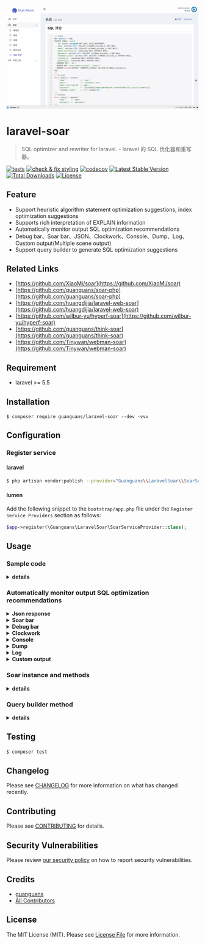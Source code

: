 ![](docs/soar-bar.gif)

# laravel-soar

> SQL optimizer and rewriter for laravel. - laravel 的 SQL 优化器和重写器。

[![tests](https://github.com/guanguans/laravel-soar/workflows/tests/badge.svg)](https://github.com/guanguans/laravel-soar/actions)
[![check & fix styling](https://github.com/guanguans/laravel-soar/workflows/check%20&%20fix%20styling/badge.svg)](https://github.com/guanguans/laravel-soar/actions)
[![codecov](https://codecov.io/gh/guanguans/laravel-soar/branch/master/graph/badge.svg?token=EWBG8GV4JD)](https://codecov.io/gh/guanguans/laravel-soar)
[![Latest Stable Version](https://poser.pugx.org/guanguans/laravel-soar/v)](//packagist.org/packages/guanguans/laravel-soar)
[![Total Downloads](https://poser.pugx.org/guanguans/laravel-soar/downloads)](//packagist.org/packages/guanguans/laravel-soar)
[![License](https://poser.pugx.org/guanguans/laravel-soar/license)](//packagist.org/packages/guanguans/laravel-soar)

## Feature

* Support heuristic algorithm statement optimization suggestions, index optimization suggestions
* Supports rich interpretation of EXPLAIN information
* Automatically monitor output SQL optimization recommendations
* Debug bar、Soar bar、JSON、Clockwork、Console、Dump、Log、Custom output(Multiple scene output)
* Support query builder to generate SQL optimization suggestions

## Related Links

* [https://github.com/XiaoMi/soar](https://github.com/XiaoMi/soar)
* [https://github.com/guanguans/soar-php](https://github.com/guanguans/soar-php)
* [https://github.com/huangdijia/laravel-web-soar](https://github.com/huangdijia/laravel-web-soar)
* [https://github.com/wilbur-yu/hyperf-soar](https://github.com/wilbur-yu/hyperf-soar)
* [https://github.com/guanguans/think-soar](https://github.com/guanguans/think-soar)
* [https://github.com/Tinywan/webman-soar](https://github.com/Tinywan/webman-soar)

## Requirement

* laravel >= 5.5

## Installation

```shell
$ composer require guanguans/laravel-soar --dev -vvv
```

## Configuration

### Register service

#### laravel

```bash
$ php artisan vendor:publish --provider="Guanguans\\LaravelSoar\\SoarServiceProvider"
```

#### lumen

Add the following snippet to the `bootstrap/app.php` file under the `Register Service Providers` section as follows:

```php
$app->register(\Guanguans\LaravelSoar\SoarServiceProvider::class);
```

## Usage

### Sample code

<details>
<summary><b>details</b></summary>

```php
<?php

namespace App\Admin\Controllers;

use App\Http\Controllers\Controller;
use App\User;
use Illuminate\Support\Facades\DB;
use Illuminate\Support\Str;

class SoarController extends Controller
{
    public function sqlScore()
    {
        // 创建表
        DB::select(
            <<<SQL
CREATE TABLE `users` (
  `id` bigint unsigned NOT NULL AUTO_INCREMENT,
  `name` varchar(255) COLLATE utf8mb4_unicode_ci NOT NULL,
  `email` varchar(255) COLLATE utf8mb4_unicode_ci NOT NULL,
  `email_verified_at` timestamp NULL DEFAULT NULL,
  `password` varchar(255) COLLATE utf8mb4_unicode_ci NOT NULL,
  `remember_token` varchar(100) COLLATE utf8mb4_unicode_ci DEFAULT NULL,
  `created_at` timestamp NULL DEFAULT NULL,
  `updated_at` timestamp NULL DEFAULT NULL,
  PRIMARY KEY (`id`),
  UNIQUE KEY `users_email_unique` (`email`)
) ENGINE=InnoDB DEFAULT CHARSET=utf8mb4 COLLATE=utf8mb4_unicode_ci;
SQL
        );

        // 插入数据
        User::query()->insert([
            'name'              => 'soar',
            'email'             => 'soar@soar.com',
            'email_verified_at' => now(),
            'password'          => '$2y$10$92IXUNpkjO0rOQ5byMi.Ye4oKoEa3Ro9llC/.og/at2.uheWG/igi',
            'remember_token'    => Str::random(10),
        ]);

        // 更新数据
        User::query()->update([
            'name'     => 'name',
            'password' => 'password',
        ]);

        // 查询数据
        User::query()->where('name', 'soar')->groupBy('name')->having('created_at', '>', now())->get();

        // 删除数据
        User::query()->where('name', 'soar')->delete();

        // 删除表
        DB::select('DROP table `users`;');

        // return response()->json(['message' => 'ok']); // JSON 响应
        return response('ok'); // HTML 响应
    }
}
```
</details>

### Automatically monitor output SQL optimization recommendations

<details>
<summary><b>Json response</b></summary>

[Json response](docs/json.json)

```json
{
    "message": "ok",
    "soar_scores": [
        {
            "Summary": "[☆☆☆☆☆|0分|3.56ms|select * from `users` where `name` = 'soar' group by `name` having `created_at` > '2022-04-19 18:24:33']",
            "HeuristicRules": [
                {
                    "Item": "CLA.008",
                    "Severity": "L2",
                    "Summary": "请为 GROUP BY 显示添加 ORDER BY 条件",
                    "Content": "默认 MySQL 会对 'GROUP BY col1, col2, ...' 请求按如下顺序排序 'ORDER BY col1, col2, ...'。如果 GROUP BY 语句不指定 ORDER BY 条件会导致无谓的排序产生，如果不需要排序建议添加 'ORDER BY NULL'。",
                    "Case": "select c1,c2,c3 from t1 where c1='foo' group by c2",
                    "Position": 0
                },
                {
                    "Item": "CLA.013",
                    "Severity": "L3",
                    "Summary": "不建议使用 HAVING 子句",
                    "Content": "将查询的 HAVING 子句改写为 WHERE 中的查询条件，可以在查询处理期间使用索引。",
                    "Case": "SELECT s.c_id,count(s.c_id) FROM s where c = test GROUP BY s.c_id HAVING s.c_id <> '1660' AND s.c_id <> '2' order by s.c_id",
                    "Position": 0
                },
                {
                    "Item": "COL.001",
                    "Severity": "L1",
                    "Summary": "不建议使用 SELECT * 类型查询",
                    "Content": "当表结构变更时，使用 * 通配符选择所有列将导致查询的含义和行为会发生更改，可能导致查询返回更多的数据。",
                    "Case": "select * from tbl where id=1",
                    "Position": 0
                },
                {
                    "Item": "ERR.002",
                    "Severity": "L8",
                    "Summary": "MySQL execute failed",
                    "Content": "Expression #1 of SELECT list is not in GROUP BY clause and contains nonaggregated column 'optimizer_220419182434_gwyshx8la4boulhu.users.id' which is not functionally dependent on columns in GROUP BY clause; this is incompatible with sql_mode=only_full_group_by",
                    "Case": "",
                    "Position": 0
                },
                {
                    "Item": "GRP.001",
                    "Severity": "L2",
                    "Summary": "不建议对等值查询列使用 GROUP BY",
                    "Content": "GROUP BY 中的列在前面的 WHERE 条件中使用了等值查询，对这样的列进行 GROUP BY 意义不大。",
                    "Case": "select film_id, title from film where release_year='2006' group by release_year",
                    "Position": 0
                },
                {
                    "Item": "RES.001",
                    "Severity": "L4",
                    "Summary": "非确定性的 GROUP BY",
                    "Content": "SQL返回的列既不在聚合函数中也不是 GROUP BY 表达式的列中，因此这些值的结果将是非确定性的。如：select a, b, c from tbl where foo=\"bar\" group by a，该 SQL 返回的结果就是不确定的。",
                    "Case": "select c1,c2,c3 from t1 where c2='foo' group by c2",
                    "Position": 0
                }
            ],
            "IndexRules": [
                {
                    "Item": "IDX.001",
                    "Severity": "L2",
                    "Summary": "为laravel库的users表添加索引",
                    "Content": "为列name添加索引;为列created_at添加索引; 由于未开启数据采样，各列在索引中的顺序需要自行调整。",
                    "Case": "ALTER TABLE `laravel`.`users` add index `idx_name_created_at` (`name`(191),`created_at`) ;\n",
                    "Position": 0
                }
            ],
            "Explain": [],
            "Backtraces": [
                "#13 /app/Admin/Controllers/HomeController.php:74",
                "#55 /Users/yaozm/Documents/develop/laravel-soar/src/Http/Middleware/OutputSoarScoreMiddleware.php:45",
                "#76 /public/index.php:55",
                "#77 /server.php:21"
            ]
        },
        {
            "Summary": "[★★★★☆|75分|64.5ms|CREATE TABLE `users` (\n  `id` bigint unsigned NOT NULL AUTO_INCREMENT,\n  `name` varchar(255) COLLATE utf8mb4_unicode_ci NOT NULL,\n  `email` varchar(255) COLLATE utf8mb4_unicode_ci NOT NULL,\n  `email_verified_at` timestamp NULL DEFAULT NULL,\n  `password` varchar(255) COLLATE utf8mb4_unicode_ci NOT NULL,\n  `remember_token` varchar(100) COLLATE utf8mb4_unicode_ci DEFAULT NULL,\n  `created_at` timestamp NULL DEFAULT NULL,\n  `updated_at` timestamp NULL DEFAULT NULL,\n  PRIMARY KEY (`id`),\n  UNIQUE KEY `users_email_unique` (`email`)\n) ENGINE=InnoDB DEFAULT CHARSET=utf8mb4 COLLATE=utf8mb4_unicode_ci;]",
            "HeuristicRules": [
                {
                    "Item": "CLA.011",
                    "Severity": "L1",
                    "Summary": "建议为表添加注释",
                    "Content": "为表添加注释能够使得表的意义更明确，从而为日后的维护带来极大的便利。",
                    "Case": "CREATE TABLE `test1` (`ID` bigint(20) NOT NULL AUTO_INCREMENT,`c1` varchar(128) DEFAULT NULL,PRIMARY KEY (`ID`)) ENGINE=InnoDB DEFAULT CHARSET=utf8",
                    "Position": 0
                },
                {
                    "Item": "COL.004",
                    "Severity": "L1",
                    "Summary": "请为列添加默认值",
                    "Content": "请为列添加默认值，如果是 ALTER 操作，请不要忘记将原字段的默认值写上。字段无默认值，当表较大时无法在线变更表结构。",
                    "Case": "CREATE TABLE tbl (col int) ENGINE=InnoDB;",
                    "Position": 0
                },
                {
                    "Item": "COL.005",
                    "Severity": "L1",
                    "Summary": "列未添加注释",
                    "Content": "建议对表中每个列添加注释，来明确每个列在表中的含义及作用。",
                    "Case": "CREATE TABLE tbl (col int) ENGINE=InnoDB;",
                    "Position": 0
                },
                {
                    "Item": "COL.011",
                    "Severity": "L0",
                    "Summary": "当需要唯一约束时才使用 NULL，仅当列不能有缺失值时才使用 NOT NULL",
                    "Content": "NULL 和0是不同的，10乘以 NULL 还是 NULL。NULL 和空字符串是不一样的。将一个字符串和标准 SQL 中的 NULL 联合起来的结果还是 NULL。NULL 和 FALSE 也是不同的。AND、OR 和 NOT 这三个布尔操作如果涉及 NULL，其结果也让很多人感到困惑。当您将一列声明为 NOT NULL 时，也就是说这列中的每一个值都必须存在且是有意义的。使用 NULL 来表示任意类型不存在的空值。 当您将一列声明为 NOT NULL 时，也就是说这列中的每一个值都必须存在且是有意义的。",
                    "Case": "select c1,c2,c3 from tbl where c4 is null or c4 <> 1",
                    "Position": 49
                },
                {
                    "Item": "KWR.003",
                    "Severity": "L1",
                    "Summary": "不建议使用复数做列名或表名",
                    "Content": "表名应该仅仅表示表里面的实体内容，不应该表示实体数量，对应于 DO 类名也是单数形式，符合表达习惯。",
                    "Case": "CREATE TABLE tbl ( `books` int )",
                    "Position": 0
                },
                {
                    "Item": "SEC.002",
                    "Severity": "L0",
                    "Summary": "不使用明文存储密码",
                    "Content": "使用明文存储密码或者使用明文在网络上传递密码都是不安全的。如果攻击者能够截获您用来插入密码的SQL语句，他们就能直接读到密码。另外，将用户输入的字符串以明文的形式插入到纯SQL语句中，也会让攻击者发现它。如果您能够读取密码，黑客也可以。解决方案是使用单向哈希函数对原始密码进行加密编码。哈希是指将输入字符串转化成另一个新的、不可识别的字符串的函数。对密码加密表达式加点随机串来防御“字典攻击”。不要将明文密码输入到SQL查询语句中。在应用程序代码中计算哈希串，只在SQL查询中使用哈希串。",
                    "Case": "create table test(id int,name varchar(20) not null,password varchar(200)not null)",
                    "Position": 0
                },
                {
                    "Item": "STA.003",
                    "Severity": "L1",
                    "Summary": "索引起名不规范",
                    "Content": "建议普通二级索引以idx_为前缀，唯一索引以uk_为前缀。",
                    "Case": "select col from now where type!=0",
                    "Position": 0
                }
            ],
            "IndexRules": [],
            "Explain": [],
            "Backtraces": [
                "#9 /app/Admin/Controllers/HomeController.php:46",
                "#51 /Users/yaozm/Documents/develop/laravel-soar/src/Http/Middleware/OutputSoarScoreMiddleware.php:45",
                "#72 /public/index.php:55",
                "#73 /server.php:21"
            ]
        },
        {
            "Summary": "[★★★★☆|80分|21.9ms|update `users` set `name` = 'name', `password` = 'password', `users`.`updated_at` = '2022-04-19 18:24:33']",
            "HeuristicRules": [
                {
                    "Item": "CLA.015",
                    "Severity": "L4",
                    "Summary": "UPDATE 未指定 WHERE 条件",
                    "Content": "UPDATE 不指定 WHERE 条件一般是致命的，请您三思后行",
                    "Case": "update tbl set col=1",
                    "Position": 0
                }
            ],
            "IndexRules": [],
            "Explain": {
                "Item": "EXP.000",
                "Severity": "L0",
                "Summary": "Explain信息",
                "Content": [
                    "| id | select\\_type | table | partitions | type | possible_keys | key | key\\_len | ref | rows | filtered | scalability | Extra |",
                    "|---|---|---|---|---|---|---|---|---|---|---|---|---|",
                    "| 1  | UPDATE | *users* | NULL | index | NULL | PRIMARY | 8 | NULL | 1 | ☠️ **100.00%** | O(n) | NULL |",
                    "",
                    ""
                ],
                "Case": [
                    "### Explain信息解读",
                    "",
                    "#### Type信息解读",
                    "",
                    "* **index**: 全表扫描, 只是扫描表的时候按照索引次序进行而不是行. 主要优点就是避免了排序, 但是开销仍然非常大.",
                    ""
                ],
                "Position": 0
            },
            "Backtraces": [
                "#10 /app/Admin/Controllers/HomeController.php:70",
                "#52 /Users/yaozm/Documents/develop/laravel-soar/src/Http/Middleware/OutputSoarScoreMiddleware.php:45",
                "#73 /public/index.php:55",
                "#74 /server.php:21"
            ]
        },
        {
            "Summary": "[★★★★★|90分|4.5ms|delete from `users` where `name` = 'soar']",
            "HeuristicRules": [
                {
                    "Item": "SEC.003",
                    "Severity": "L0",
                    "Summary": "使用DELETE/DROP/TRUNCATE等操作时注意备份",
                    "Content": "在执行高危操作之前对数据进行备份是十分有必要的。",
                    "Case": "delete from table where col = 'condition'",
                    "Position": 0
                }
            ],
            "IndexRules": [
                {
                    "Item": "IDX.001",
                    "Severity": "L2",
                    "Summary": "为laravel库的users表添加索引",
                    "Content": "为列name添加索引; 由于未开启数据采样，各列在索引中的顺序需要自行调整。",
                    "Case": "ALTER TABLE `laravel`.`users` add index `idx_name` (`name`(191)) ;\n",
                    "Position": 0
                }
            ],
            "Explain": {
                "Item": "EXP.000",
                "Severity": "L0",
                "Summary": "Explain信息",
                "Content": [
                    "| id | select\\_type | table | partitions | type | possible_keys | key | key\\_len | ref | rows | filtered | scalability | Extra |",
                    "|---|---|---|---|---|---|---|---|---|---|---|---|---|",
                    "| 1  | DELETE | *users* | NULL | ALL | NULL | NULL | NULL | NULL | 1 | ☠️ **100.00%** | O(n) | Using where |",
                    "",
                    ""
                ],
                "Case": [
                    "### Explain信息解读",
                    "",
                    "#### Type信息解读",
                    "",
                    "* **ALL**: 最坏的情况, 从头到尾全表扫描.",
                    "",
                    "#### Extra信息解读",
                    "",
                    "* **Using where**: WHERE条件用于筛选出与下一个表匹配的数据然后返回给客户端. 除非故意做的全表扫描, 否则连接类型是ALL或者是index, 且在Extra列的值中没有Using Where, 则该查询可能是有问题的.",
                    ""
                ],
                "Position": 0
            },
            "Backtraces": [
                "#10 /app/Admin/Controllers/HomeController.php:76",
                "#52 /Users/yaozm/Documents/develop/laravel-soar/src/Http/Middleware/OutputSoarScoreMiddleware.php:45",
                "#73 /public/index.php:55",
                "#74 /server.php:21"
            ]
        },
        {
            "Summary": "[★★★★★|100分|15.57ms|insert into `users` (`name`, `email`, `email_verified_at`, `password`, `remember_token`) values ('soar', 'soar@soar.com', '2022-04-19 18:24:33', '$2y$10$92IXUNpkjO0rOQ5byMi.Ye4oKoEa3Ro9llC/.og/at2.uheWG/igi', 'HecXUdevky')]",
            "HeuristicRules": [],
            "IndexRules": [],
            "Explain": {
                "Item": "EXP.000",
                "Severity": "L0",
                "Summary": "Explain信息",
                "Content": [
                    "| id | select\\_type | table | partitions | type | possible_keys | key | key\\_len | ref | rows | filtered | scalability | Extra |",
                    "|---|---|---|---|---|---|---|---|---|---|---|---|---|",
                    "| 1  | INSERT | *users* | NULL | ALL | NULL | NULL | NULL | NULL | 0 | 0.00% | O(n) | NULL |",
                    "",
                    ""
                ],
                "Case": [
                    "### Explain信息解读",
                    "",
                    "#### Type信息解读",
                    "",
                    "* **ALL**: 最坏的情况, 从头到尾全表扫描.",
                    ""
                ],
                "Position": 0
            },
            "Backtraces": [
                "#10 /app/Admin/Controllers/HomeController.php:66",
                "#52 /Users/yaozm/Documents/develop/laravel-soar/src/Http/Middleware/OutputSoarScoreMiddleware.php:45",
                "#73 /public/index.php:55",
                "#74 /server.php:21"
            ]
        }
    ]
}
```
</details>

<details>
<summary><b>Soar bar</b></summary>

![Soar bar](docs/soar-bar.png)
</details>

<details>
<summary><b>Debug bar</b></summary>

![Debug bar](docs/debug-bar.png)
</details>

<details>
<summary><b>Clockwork</b></summary>

![Clockwork](docs/clockwork.png)
</details>

<details>
<summary><b>Console</b></summary>

![Console](docs/console.png)
</details>

<details>
<summary><b>Dump</b></summary>

![Dump](docs/dump.png)
</details>

<details>
<summary><b>Log</b></summary>

![Log](docs/log.png)
</details>

<details>
<summary><b>Custom output</b></summary>

1. Implement this interface

```php
<?php

namespace Guanguans\LaravelSoar\Contracts;

use Illuminate\Support\Collection;

interface Output
{
    public function output(Collection $scores, $dispatcher);
}
```

2. `config/soar.php` configure the output in the file

```php
<?php

return [
	...
    'output' => [
        // \Guanguans\LaravelSoar\Outputs\ClockworkOutput::class,
        // \Guanguans\LaravelSoar\Outputs\ConsoleOutput::class,
        // \Guanguans\LaravelSoar\Outputs\DumpOutput::class => ['exit' => false],
        \Guanguans\LaravelSoar\Outputs\JsonOutput::class,
        \Guanguans\LaravelSoar\Outputs\LogOutput::class => ['channel' => 'daily'],
        \Guanguans\LaravelSoar\Outputs\DebugBarOutput::class,
        \Guanguans\LaravelSoar\Outputs\SoarBarOutput::class,
    ],
	...
];
```
</details>

### Soar instance and methods

<details>
<summary><b>details</b></summary>

```php
soar();      // 获取 Soar 实例
app('soar'); // 获取 Soar 实例

/**
 * Soar 门面.
 *
 * @method static string score(string $sql)            // SQL 评分
 * @method static array arrayScore(string $sql)        // SQL 数组格式评分
 * @method static string jsonScore(string $sql)        // SQL json 格式评分
 * @method static string htmlScore(string $sql)        // SQL html 格式评分
 * @method static string mdScore(string $sql)          // SQL markdown 格式评分
 * @method static string explain(string $sql)          // explain 解读信息
 * @method static string mdExplain(string $sql)        // markdown 格式 explain 解读信息
 * @method static string htmlExplain(string $sql)      // html 格式 explain 解读信息
 * @method static null|string syntaxCheck(string $sql) // 语法检查
 * @method static string fingerPrint(string $sql)      // SQL 指纹
 * @method static string pretty(string $sql)           // 格式化 SQL
 * @method static string md2html(string $sql)          // markdown 转 html
 * @method static string help()                        // Soar 帮助
 * @method static null|string exec(string $command)    // 执行任意 Soar 命令
 * @method static string getSoarPath()                 // 获取 Soar 路径
 * @method static array getOptions()                   // 获取 Soar 配置选项
 * @method static Soar setSoarPath(string $soarPath)   // 设置 Soar 路径
 * @method static Soar setOption(string $key, $value)  // 设置 Soar 配置选项
 * @method static Soar setOptions(array $options)      // 批量设置 Soar 配置选项
 *
 * @see \Guanguans\SoarPHP\Soar
 * @see \Guanguans\LaravelSoar\Soar
 */
class Soar{}
```
</details>

### Query builder method

<details>
<summary><b>details</b></summary>

```php
namespace Illuminate\Database\Eloquent {
    /**
     * @method string toRawSql()
     * @method void   dumpRawSql()
     * @method void   ddRawSql()
     * @method array  toSoarArrayScore()
     * @method void   dumpSoarArrayScore()
     * @method void   ddSoarArrayScore()
     * @method string toSoarJsonScore()
     * @method void   dumpSoarJsonScore()
     * @method void   ddSoarJsonScore()
     * @method string toSoarHtmlScore()
     * @method void   echoSoarHtmlScore()
     * @method void   exitSoarHtmlScore()
     * @method string toSoarHtmlExplain()
     * @method void   echoSoarHtmlExplain()
     * @method void   exitSoarHtmlExplain()
     *
     * @see \Guanguans\LaravelSoar\Support\Macros\QueryBuilderMacro
     */
    class Builder
    {
    }
}
```
</details>

## Testing

```bash
$ composer test
```

## Changelog

Please see [CHANGELOG](CHANGELOG.md) for more information on what has changed recently.

## Contributing

Please see [CONTRIBUTING](.github/CONTRIBUTING.md) for details.

## Security Vulnerabilities

Please review [our security policy](../../security/policy) on how to report security vulnerabilities.

## Credits

* [guanguans](https://github.com/guanguans)
* [All Contributors](../../contributors)

## License

The MIT License (MIT). Please see [License File](LICENSE) for more information.
